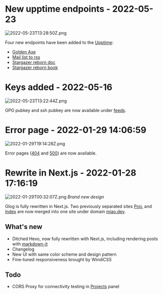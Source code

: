 <!-- markdownlint-disable -->

# New upptime endpoints - 2022-05-23

![2022-05-23T13:28:50Z.png](https://imagedelivery.net/b21oeeg7p6hqWEI-IA5xDw/6d30ad53-c998-42db-6566-fe8e63b1cc00/public)

Four new endpoints have been added to the [Upptime](https://status.miao.dev):

- [Golden Axe](https://github.com/suisei-cn/golden-axe-rs)
- [Mail list to rss](https://github.com/George-Miao/mail-list-rss)
- [Stargazer reborn doc](https://doc.stargazer.sh/core/)
- [Stargazer reborn book](https://book.stargazer.sh)

# Keys added - 2022-05-16

![2022-05-23T13:22:44Z.png](https://imagedelivery.net/b21oeeg7p6hqWEI-IA5xDw/89d64049-7512-49cf-0a1e-22a3549e2700/public)

GPG pubkey and ssh pubkey are now available under [feeds](/feeds).

# Error page - 2022-01-29 14:06:59

![2022-01-29T19:14:28Z.png](https://imagedelivery.net/b21oeeg7p6hqWEI-IA5xDw/33e36183-71f4-442e-80bd-d1b6823f7600/public)

Error pages ([404](/404) and [500](/500)) are now available.

# Rewrite in Next.js - 2022-01-28 17:16:19

![2022-01-29T00:32:07Z.png](https://imagedelivery.net/b21oeeg7p6hqWEI-IA5xDw/dbbe3391-3ae8-43d1-9751-5491a3801100/public) _Brand new design_

Glog is fully rewritten in Next.js. Two previously separated sites [Proj.](https://github.com/George-Miao/Proj) and [Index](https://github.com/George-Miao/Index) are now merged into one site under domain [miao.dev](https://miao.dev).

## What's new

- Ditched Hexo, now fully rewritten with Next.js, including rendering posts with [markdown-it](https://github.com/markdown-it/markdown-it)
- Changelog
- New UI with same color scheme and design pattern
- Fine-tuned responsiveness brought by WindiCSS

## Todo

- CORS Proxy for connectivity testing in [Projects](/projects) panel
